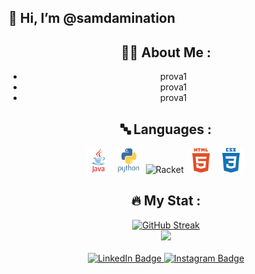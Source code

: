 <!-- START --->
👋 Hi, I’m @samdamination
---
<h2 align="center">
  👨‍💻 About Me :
</h2>
<ul align="center">
  <li>prova1</li>
  <li>prova1</li>
  <li>prova1</li>
</ul>

<h2 align="center">
  &#128292; Languages :
</h2>
<div align="center">
  <img src="https://github.com/devicons/devicon/blob/master/icons/java/java-original-wordmark.svg" title="Java" alt="Java" width="40" height="40"/>&nbsp;
  <img src="https://github.com/devicons/devicon/blob/master/icons/python/python-original-wordmark.svg" title="Python" alt="Python" width="40" height="40"/>&nbsp;
  <img src="https://upload.wikimedia.org/wikipedia/commons/c/c1/Racket-logo.svg" title="Racket" alt="Racket" width="40" height="40"/>&nbsp;
  <img src="https://github.com/devicons/devicon/blob/master/icons/html5/html5-plain-wordmark.svg" title="HTML" alt="HTML" width="40" height="40"/>&nbsp;
  <img src="https://github.com/devicons/devicon/blob/master/icons/css3/css3-plain-wordmark.svg" title="CSS" alt="CSS" width="40" height="40"/>&nbsp;
</div>

<h2 align="center">
  &#128293; My Stat :
</h2>
<!-- STREAK STATS: goto http://github-readme-streak-stats.herokuapp.com/demo/ --->
<div align="center">
  <a href="https://git.io/streak-stats"><img src="http://github-readme-streak-stats.herokuapp.com?user=samdamination&theme=dark"       alt="GitHub Streak" /></a>
</div>
<!-- TOP LANGUAGE USAGE - NOT DONE 
[![Top Langs](https://github-readme-stats.vercel.app/api/top-langs/?username=samdamination&layout=compact&theme=vision-friendly-dark)](https://github.com/anuraghazra/github-readme-stats) -->


<!-- GIF --->
<div id="header" align="center">
  <img src="https://media.giphy.com/media/v1.Y2lkPTc5MGI3NjExZTZud2Uybms4OWVybnU1dGF2bDdmZGl3djl0NnlnZDJzOXV6M2k1NiZlcD12MV9pbnRlcm5hbF9naWZfYnlfaWQmY3Q9Zw/JqmupuTVZYaQX5s094/giphy.gif" width="100"/>
</div>

<!-- views counter -->
<div align="center">
  <img src="https://komarev.com/ghpvc/?username=samdamination&style=flat-square&color=blue" alt=""/>
</div>
<!-- BADGES SOCIAL --->
<div id="badges" align="center">
  <a href="your-linkedin-URL">
    <img src="https://img.shields.io/badge/LinkedIn-blue?style=for-the-badge&logo=linkedin&logoColor=white" alt="LinkedIn Badge"/>
  </a>
  <!-- <a href="your-youtube-URL">
    <img src="https://img.shields.io/badge/YouTube-red?style=for-the-badge&logo=youtube&logoColor=white" alt="Youtube Badge"/>
  </a> --->
  <a href="your-twitter-URL">
    <img src="https://img.shields.io/badge/Instagram-E4405F?style=for-the-badge&logo=instagram&logoColor=white" alt="Instagram Badge"/>
  </a>
</div>



<!---
comments
--->

